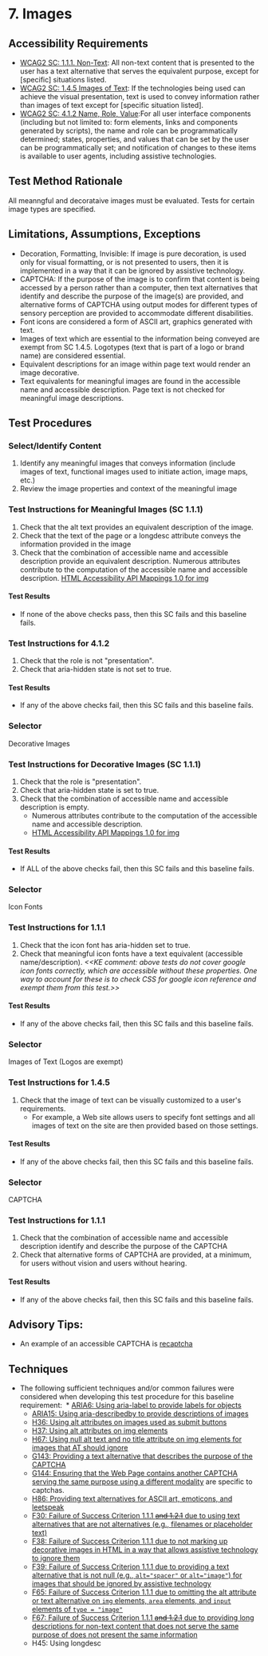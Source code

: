 # 7. Images

## Accessibility Requirements
* [WCAG2 SC: 1.1.1. Non-Text](https://www.w3.org/TR/UNDERSTANDING-WCAG20/text-equiv-all.html):  All non-text content that is presented to the user has a text alternative that serves the equivalent purpose, except for [specific] situations listed. 
* [WCAG2 SC: 1.4.5 Images of Text](https://www.w3.org/TR/UNDERSTANDING-WCAG20/visual-audio-contrast-text-presentation.html):  If the technologies being used can achieve the visual presentation, text is used to convey information rather than images of text except for [specific situation listed].
* [WCAG2 SC: 4.1.2 Name, Role, Value](https://www.w3.org/TR/UNDERSTANDING-WCAG20/ensure-compat-rsv.html):For all user interface components (including but not limited to: form elements, links and components generated by scripts), the name and role can be programmatically determined; states, properties, and values that can be set by the user can be programmatically set; and notification of changes to these items is available to user agents, including assistive technologies. 

## Test Method Rationale
All meanngful and decorataive images must be evaluated. Tests for certain image types are specified. 

## Limitations, Assumptions, Exceptions
  * Decoration, Formatting, Invisible: If image is pure decoration, is used only for visual formatting, or is not presented to users, then it is implemented in a way that it can be ignored by assistive technology.
 * CAPTCHA: If the purpose of the image is to confirm that content is being accessed by a person rather than a computer, then text alternatives that identify and describe the purpose of the image(s) are provided, and alternative forms of CAPTCHA using output modes for different types of sensory perception are provided to accommodate different disabilities.   
 * Font icons are considered a form of ASCII art, graphics generated with text.
 * Images of text which are essential to the information being conveyed are exempt from SC 1.4.5. Logotypes (text that is part of a logo or brand name) are considered essential.
 * Equivalent descriptions for an image within page text would render an image decorative.
 * Text equivalents for meaningful images are found in the accessible name and accessible description. Page text is not checked for meaningful image descriptions.
 
## Test Procedures 
### Select/Identify Content
1. Identify any meaningful images that conveys information (include images of text, functional images used to initiate action, image maps, etc.)
1. Review the image properties and context of the meaningful image

### Test Instructions for Meaningful Images (SC 1.1.1) 
1. Check that the alt text provides an equivalent description of the image.
1. Check that the text of the page or a longdesc attribute conveys the information provided in the image
1. Check that the combination of accessible name and accessible description provide an equivalent description. Numerous attributes contribute to the computation of the accessible name and accessible description. [HTML Accessibility API Mappings 1.0 for img](https://www.w3.org/TR/2017/WD-html-aam-1.0-20171027/#img-element)

#### Test Results
* If none of the above checks pass, then this SC fails and this baseline fails.

### Test Instructions for 4.1.2
1. Check that the role is not "presentation".
1. Check that aria-hidden state is not set to true. 

#### Test Results
* If any of the above checks fail, then this SC fails and this baseline fails.

### Selector
Decorative Images

### Test Instructions for Decorative Images (SC 1.1.1)
1. Check that the role is "presentation". 
1. Check that aria-hidden state is set to true.
1. Check that the combination of accessible name and accessible description is empty. 
   * Numerous attributes contribute to the computation of the accessible name and accessible description. 
   * [HTML Accessibility API Mappings 1.0 for img](https://www.w3.org/TR/2017/WD-html-aam-1.0-20171027/#img-element)
   
#### Test Results
* If ALL of the above checks fail, then this SC fails and this baseline fails.

### Selector
Icon Fonts

### Test Instructions for 1.1.1
1. Check that the icon font has aria-hidden set to true. 
2. Check that meaningful icon fonts have a text equivalent (accessible name/description).
*<<KE comment: above tests do not cover google icon fonts correctly, which are accessible without these properties. One way to account for these is to check CSS for google icon reference and exempt them from this test.>>*

#### Test Results
* If any of the above checks fail, then this SC fails and this baseline fails.

### Selector
Images of Text (Logos are exempt)

### Test Instructions for 1.4.5
1. Check that the image of text can be visually customized to a user's requirements.
   * For example, a Web site allows users to specify font settings and all images of text on the site are then provided based on those settings.

#### Test Results
* If any of the above checks fail, then this SC fails and this baseline fails.

### Selector
CAPTCHA

### Test Instructions for 1.1.1
1. Check that the combination of accessible name and accessible description identify and describe the purpose of the CAPTCHA
1. Check that alternative forms of CAPTCHA are provided, at a minimum, for users without vision and users without hearing.

#### Test Results
* If any of the above checks fail, then this SC fails and this baseline fails.

## Advisory Tips:
* An example of an accessible CAPTCHA is [recaptcha](https://www.google.com/recaptcha/api2/demo?invisible=true)

## Techniques
* The following sufficient techniques and/or common failures were considered when developing this test procedure for this baseline requirement:
  * [ARIA6: Using aria-label to provide labels for objects](https://www.w3.org/TR/WCAG20-TECHS/ARIA6.html)
  * [ARIA15: Using aria-describedby to provide descriptions of images](https://www.w3.org/TR/WCAG20-TECHS/ARIA15.html)
  * [H36: Using alt attributes on images used as submit buttons](https://www.w3.org/TR/WCAG20-TECHS/H36.html)
  * [H37: Using alt attributes on img elements](https://www.w3.org/TR/WCAG20-TECHS/H37.html)
  * [H67: Using null alt text and no title attribute on img elements for images that AT should ignore](https://www.w3.org/TR/WCAG20-TECHS/H67.html)
  * [G143: Providing a text alternative that describes the purpose of the CAPTCHA](https://www.w3.org/TR/WCAG20-TECHS/G143.html)
  * [G144: Ensuring that the Web Page contains another CAPTCHA serving the same purpose using a different modality](https://www.w3.org/TR/WCAG20-TECHS/G144.html) are specific to captchas.
  * [H86: Providing text alternatives for ASCII art, emoticons, and leetspeak](https://www.w3.org/TR/WCAG20-TECHS/H86.html)
  * [F30: Failure of Success Criterion 1.1.1 ~~and 1.2.1~~ due to using text alternatives that are not alternatives (e.g., filenames or placeholder text)](https://www.w3.org/TR/WCAG20-TECHS/F30.html)
  * [F38: Failure of Success Criterion 1.1.1 due to not marking up decorative images in HTML in a way that allows assistive technology to ignore them](https://www.w3.org/TR/WCAG20-TECHS/F38.html)
  * [F39: Failure of Success Criterion 1.1.1 due to providing a text alternative that is not null (e.g., `alt="spacer"` or `alt="image"`) for images that should be ignored by assistive technology](https://www.w3.org/TR/WCAG20-TECHS/F39.html)
  * [F65: Failure of Success Criterion 1.1.1 due to omitting the alt attribute or text alternative on `img` elements, `area` elements, and `input` elements of `type = "image"`](https://www.w3.org/TR/WCAG20-TECHS/F65.html)
  * [F67: Failure of Success Criterion 1.1.1 ~~and 1.2.1~~ due to providing long descriptions for non-text content that does not serve the same purpose of does not present the same information](https://www.w3.org/TR/WCAG20-TECHS/F67.html)
  * H45: Using longdesc
